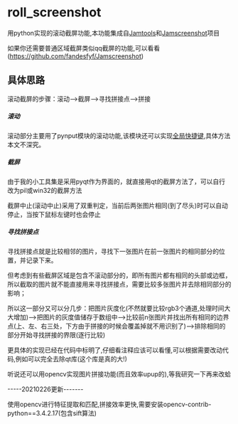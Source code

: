 # roll_screenshot
用python实现的滚动截屏功能,本功能集成自[Jamtools](https://github.com/fandesfyf/JamTools)和[Jamscreenshot](https://github.com/fandesfyf/Jamscreenshot)项目

如果你还需要普通区域截屏类似qq截屏的功能,可以看看(https://github.com/fandesfyf/Jamscreenshot)

## 具体思路
滚动截屏的步骤：滚动-->截屏-->寻找拼接点-->拼接

##### 滚动
滚动部分主要用了pynput模块的滚动功能,该模块还可以实现[全局快捷键](https://editor.csdn.net/md/?articleId=103226341),具体方法本文不深究。

##### 截屏
由于我的小工具集是采用pyqt作为界面的，就直接用qt的截屏方法了，可以自行改为pil或win32的截屏方法

截屏中止(滚动中止)采用了双重判定，当前后两张图片相同(到了尽头)时可以自动停止，当按下鼠标左键时也会停止

##### 寻找拼接点
寻找拼接点就是比较相邻的图片，寻找下一张图片在前一张图片的相同部分的位置，并记录下来。

但考虑到有些截屏区域是包含不滚动部分的，即所有图片都有相同的头部或边框，所以截取的图片就不能直接用来寻找拼接点，需要比较多张图片并去除相同部分的影响；

所以这一部分又可以分几步：把图片灰度化(不然就要比较rgb3个通道,处理时间大大增加)-->把图片的灰度值储存于数组中-->比较前n张图片并找出所有相同的边界点(上、左、右三处，下方由于拼接的时候会覆盖掉就不用识别了)-->排除相同的部分开始寻找拼接的界限(逐行比较)

更具体的实现已经在代码中标明了,仔细看注释应该可以看懂,可以根据需要改动代码,例如可以完全去除qt库(这个库是真的大!)

听说还可以用opencv实现图片拼接功能(而且效率upup的),等我研究一下再来改蛤

-----20210226更新-------

使用opencv进行特征提取和匹配,拼接效率更快,需要安装opencv-contrib-python==3.4.2.17(包含sift算法)
